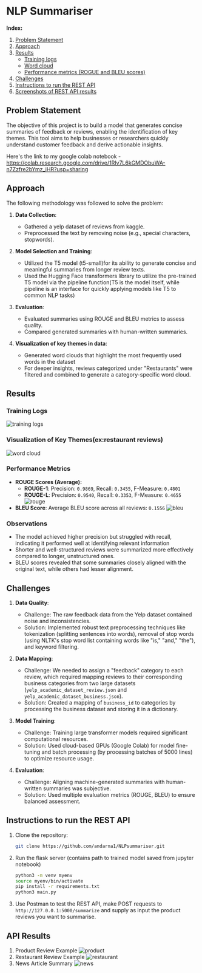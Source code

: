 # NLP Summariser

**Index:**
1. [Problem Statement](#problem-statement)
2. [Approach](#approach)
3. [Results](#results)
   - [Training logs](#training-logs)
   - [Word cloud](#visualization-of-key-themesexrestaurant-reviews)
   - [Performance metrics (ROGUE and BLEU scores)](#performance-metrics)
4. [Challenges](#challenges)
5. [Instructions to run the REST API](#instructions-to-run-the-rest-api)
6. [Screenshots of REST API results](#api-results)

## Problem Statement
The objective of this project is to build a model that generates concise summaries of feedback or reviews, enabling the identification of key themes. This tool aims to help businesses or researchers quickly understand customer feedback and derive actionable insights.

Here's the link to my google colab notebook - https://colab.research.google.com/drive/1RIv7L6kGMDObuWA-n7Zzfre2bYmz_iHR?usp=sharing

## Approach
The following methodology was followed to solve the problem:

1. **Data Collection**:
   - Gathered a yelp dataset of reviews from kaggle.
   - Preprocessed the text by removing noise (e.g., special characters, stopwords).

2. **Model Selection and Training**:
   - Utilized the T5 model (t5-small)for its ability to generate concise and meaningful summaries from longer review texts.
   - Used the Hugging Face transformers library to utilize the pre-trained T5 model via the pipeline function(T5 is the model itself,
     while pipeline is an interface for quickly applying models like T5 to common NLP tasks)

3. **Evaluation**:
   - Evaluated summaries using ROUGE and BLEU metrics to assess quality.
   - Compared generated summaries with human-written summaries.

4. **Visualization of key themes in data**:
   - Generated word clouds that highlight the most frequently used words in the dataset
   - For deeper insights, reviews categorized under "Restaurants" were filtered and combined to generate a category-specific word cloud.

## Results
### Training Logs
![training logs](/images/training%20logs.png)
### Visualization of Key Themes(ex:restaurant reviews)
![word cloud](/images/restaurant%20word%20cloud.png)

### Performance Metrics
- **ROUGE Scores (Average):**
  - **ROUGE-1**: Precision: `0.9869`, Recall: `0.3455`, F-Measure: `0.4801`
  - **ROUGE-L**: Precision: `0.9540`, Recall: `0.3353`, F-Measure: `0.4655`
  ![rouge](/images/rouge%20score.png)
- **BLEU Score**: Average BLEU score across all reviews: `0.1556`
  ![bleu](/images/bleu%20score.png)

### Observations
- The model achieved higher precision but struggled with recall, indicating it performed well at identifying relevant information 
- Shorter and well-structured reviews were summarized more effectively compared to longer, unstructured ones.
- BLEU scores revealed that some summaries closely aligned with the original text, while others had lesser alignment.

## Challenges
1. **Data Quality**:
   - Challenge: The raw feedback data from the Yelp dataset contained noise and inconsistencies.
   - Solution: Implemented robust text preprocessing techniques like tokenization (splitting sentences into words), removal of stop words (using NLTK's stop word list containing words like "is," "and," "the"), and keyword filtering.

2. **Data Mapping**:
   - Challenge: We needed to assign a "feedback" category to each review, which required mapping reviews to their corresponding business categories from two large datasets (`yelp_academic_dataset_review.json` and `yelp_academic_dataset_business.json`). 
   - Solution: Created a mapping of `business_id` to categories by processing the business dataset and storing it in a dictionary.

3. **Model Training**:
   - Challenge: Training large transformer models required significant computational resources.
   - Solution: Used cloud-based GPUs (Google Colab) for model fine-tuning and batch processing (by processing batches of 5000 lines) to optimize resource usage.

4. **Evaluation**:
   - Challenge: Aligning machine-generated summaries with human-written summaries was subjective.
   - Solution: Used multiple evaluation metrics (ROUGE, BLEU) to ensure balanced assessment.


## Instructions to run the REST API
1. Clone the repository:
   ```bash
   git clone https://github.com/andarna1/NLPsummariser.git

2. Run the flask server (contains path to trained model saved from jupyter notebook)
   ```bash
   python3 -m venv myenv
   source myenv/bin/activate
   pip install -r requirements.txt
   python3 main.py

3. Use Postman to test the REST API, make POST requests to `http://127.0.0.1:5000/summarize` and supply as input the product reviews you want to summarise.

## API Results

1. Product Review Example
![product](/images/product.png)
2. Restaurant Review Example
![restaurant](/images/restaurant.png)
3. News Article Summary
![news](/images/news.png)
